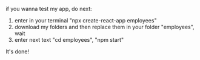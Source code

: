 if you wanna test my app, do next:
1. enter in your terminal "npx create-react-app employees"
2. download my folders and then replace them in your folder "employees", wait
3. enter next text "cd employees", "npm start"

It's done!
